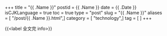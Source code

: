 +++
title = "{{ .Name }}"
postid = {{ .Name }}
date = {{ .Date }}
isCJKLanguage = true
toc = true
type = "post"
slug = "{{ .Name }}"
aliases = [ "/post/{{ .Name }}.html",]
category = [ "technology",]
tag = [ ]
+++


{{<label 全文完 info>}}